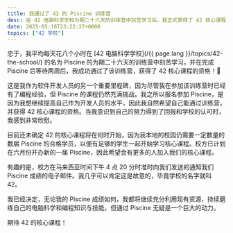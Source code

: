 ```yaml
---
title: 我通过了 42 的 Piscine 训练营
desc: 在 42 电脑科学学校为期二十六天的训练营中刻苦学习后，我正式获得了 42 核心课程的资格。
date: 2025-05-16T23:22:27+0800
topics: ["42 学校"]
---
```


忠于，我平均每天花八个小时在 [42 电脑科学学校](/{{ page.lang }}/topics/42-the-school/) 的名为 Piscine 的为期二十六天的训练营中刻苦学习，并在完成 Piscine 后等待两周后，我成功通过了该训练营，获得了 42 核心课程的资格！🎉

这是我作为软件开发人员的另一个重要里程碑，因为尽管我在参加该训练营时已经有了编程经验，但 Piscine 的课程仍然充满挑战。我之所以报名参加 Piscine，是因为我想继续提高自己作为开发人员的水平，因此我自然希望自己能通过训练营，并获得 42 核心课程的资格。当我意识到自己的努力得到了回报和学校的认可时，我感到非常欣慰。

目前还未确定 42 的核心课程将在何时开始，因为我本地的校园仍需要一定数量的数届 Piscine 的合格学员，以便有足够的学生一起开始学习核心课程。校方已计划在六月份开办新的一届 Piscine，因此希望会有更多的人加入我们的核心课程。

有趣的是，校方在马来西亚时间下午 4 点 20 分时准时向我们发送的通知我们 Piscine 成绩的电子邮件。我几乎可以肯定这是故意的，毕竟学校的名字就叫 42。

我已经决定，无论我的 Piscine 成绩如何，我都将继续充分利用现有资源，持续磨练自己的电脑科学和编程知识与技能，但通过 Piscine 无疑是一个巨大的动力。

期待 42 的核心课程！
